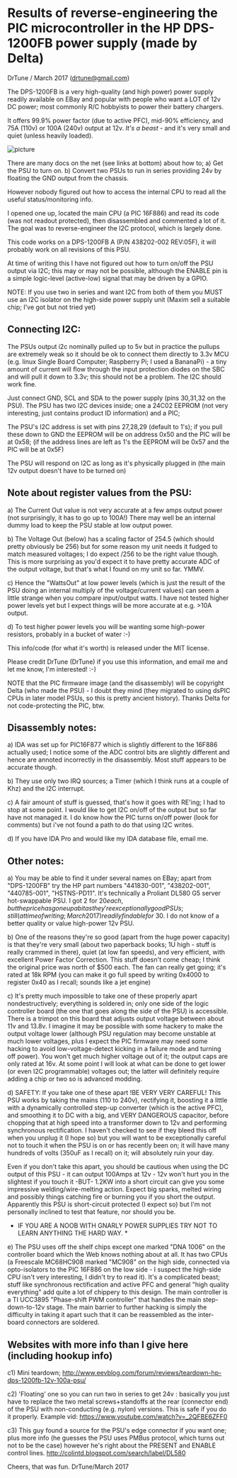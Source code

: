 # Results of reverse-engineering the PIC microcontroller in the HP DPS-1200FB power supply (made by Delta)

DrTune / March 2017  (drtune@gmail.com)

The DPS-1200FB is a very high-quality (and high power) power supply readily available on EBay and popular with
people who want a LOT of 12v DC power; most commonly R/C hobbyists to power their battery chargers.

It offers 99.9% power factor (due to active PFC), mid-90% efficiency, and 75A (110v) or 100A (240v) output at 12v. *It's a beast* - and it's very small and quiet (unless heavily loaded).

![picture](https://github.com/raplin/DPS-1200FB/raw/master/internal_pic.jpg "Internals picture from an EEVBlog posting")

There are many docs on the net (see links at bottom) about how to;
a) Get the PSU to turn on.
b) Convert two PSUs to run in series providing 24v by floating the GND output from the chassis.

However nobody figured out how to access the internal CPU to read all the useful status/monitoring info.

I opened one up, located the main CPU (a PIC 16F886) and read its code (was not readout protected), then disassembled and commented a lot of it. The goal was to reverse-engineer the I2C protocol, which is largely done.

This code works on a DPS-1200FB A (P/N 438202-002 REV:05F), it will probably work on all revisions of this PSU.

At time of writing this I have not figured out how to turn on/off the PSU output via I2C; this may or may not be possible, although the ENABLE pin is a simple logic-level (active-low) signal that may be driven by a GPIO.

NOTE: If you use two in series and want I2C from both of them you MUST use an I2C isolator on the high-side power supply unit (Maxim sell a suitable chip; I've got but not tried yet)

## Connecting I2C:
The PSUs output i2c nominally pulled up to 5v but in practice the pullups are extremely weak so it should be ok to connect them directly to 3.3v MCU (e.g. linux Single Board Computer; Raspberry Pi; I used a BananaPi) - a tiny amount of current will flow through the input protection diodes on the SBC and will pull it down to 3.3v; this should not be a problem. The I2C should work fine.

Just connect GND, SCL and SDA to the power supply (pins 30,31,32 on the PSU).
The PSU has two I2C devices inside; one a 24C02 EEPROM (not very interesting, just contains product ID information) and a PIC;

The PSU's I2C address is set with pins 27,28,29 (default to 1's); if you pull these down to GND the EEPROM will be on address 0x50 and the PIC will be at 0x58;  (if the address lines are left as 1's the EEPROM will be 0x57 and the PIC will be at 0x5F)

The PSU will respond on I2C as long as it's physically plugged in (the main 12v output doesn't have to be turned on)


## Note about register values from the PSU:
a) The Current Out value is not very accurate at a few amps output power (not surprisingly, it has to go up to 100A!) There may well be an internal dummy load to keep the PSU stable at low output power.

b) The Voltage Out (below) has a scaling factor of 254.5 (which should pretty obviously be 256) but for some reason my unit needs it fudged to match measured voltages; I do expect /256 to be the right value though. This is more surprising as you'd expect it to have pretty accurate ADC of the output voltage, but that's what I found on my unit so far. YMMV.

c) Hence the "WattsOut" at low power levels (which is just the result of the PSU doing an internal multiply of the voltage/current values) can seem a little strange when you compare input/output watts. I have not tested higher power levels yet but I expect things will be more accurate at e.g. >10A output.

d) To test higher power levels you will be wanting some high-power resistors, probably in a bucket of water :-)

This info/code (for what it's worth) is released under the MIT license.


Please credit DrTune (DrTune) if you use this information, and email me and let me know, I'm interested! :-)

NOTE that the PIC firmware image (and the disassembly) will be copyright Delta (who made the PSU) - I doubt
they mind (they migrated to using dsPIC CPUs in later model PSUs, so this is pretty ancient history).
Thanks Delta for not code-protecting the PIC, btw.

## Disassembly notes:

a) IDA was set up for PIC16F877 which is slightly different to the 16F886 actually used; I notice
some of the ADC control bits are slightly different and hence are annoted incorrectly in the disassembly. Most stuff appears to be accurate though.

b) They use only two IRQ sources; a Timer (which I think runs at a couple of Khz) and the I2C interrupt.

c) A fair amount of stuff is guessed, that's how it goes with RE'ing; I had to stop at some point. I would like to
get I2C on/off of the output but so far have not managed it. I do know how the PIC turns on/off power (look for comments) but i've not found a path to do that using I2C writes.  

d) If you have IDA Pro and would like my IDA database file, email me.


## Other notes:

a) You may be able to find it under several names on EBay; apart from "DPS-1200FB" try the HP part numbers "441830-001", "438202-001", "440785-001", "HSTNS-PD11". It's technically a Proliant DL580 G5 server hot-swappable PSU. I got 2 for $20 each, but the price has gone up a bit as they're exceptionally good PSUs; still (at time of writing; March 2017) readily findable for ~$30. I do not know of a better quality or value high-power 12v PSU.

b) One of the reasons they're so good (apart from the huge power capacity) is that they're very small (about two paperback books; 1U high - stuff is really crammed in there), quiet (at low fan speeds), and very efficient,  with excellent Power Factor Correction. This stuff doesn't come cheap; I think the original price was north of $500 each.  The fan can really get going; it's rated at 18k RPM (you can make it go full speed by writing 0x4000 to register 0x40 as I recall; sounds like a jet engine)

c) It's pretty much impossible to take one of these properly apart nondestructively; everything is soldered in; only one side of the logic controller board (the one that goes along the side of the PSU) is accessible. There is a trimpot on this board that adjusts output voltage between about 11v and 13.8v.  I imagine it may be possible with some hackery to make the output voltage lower (although PSU regulation may become unstable at much lower voltages, plus I expect the PIC firmware may need some hacking to avoid low-voltage-detect kicking in a failure mode and turning off power).  You won't get much higher voltage out of it; the output caps are only rated at 16v. At some point I will look at what can be done to get lower (or even I2C programmable) voltages out; the latter will definitely require adding a chip or two so is advanced modding.

d) SAFETY: If you take one of these apart !BE VERY VERY CAREFUL! This PSU works by taking the mains (110 to 240v), rectifying it, boosting it a little with a dynamically controlled step-up converter (which is the active PFC), and smoothing it to DC with a big, and VERY DANGEROUS capacitor, before chopping that at high speed into a transformer down to 12v and performing synchronous rectification. I haven't checked to see if they bleed this off when you unplug it (I hope so) but you will want to be exceptionally careful not to touch it when the PSU is on or has recently been on; it will have many hundreds of volts (350uF as I recall) on it; will absolutely ruin your day. 

Even if you don't take this apart, you should be cautious when using the DC output of this PSU - it can output 100Amps at 12v - 12v won't hurt you in the slightest if you touch it -BUT- 1.2KW into a short circuit can give you some impressive welding/wire-melting action. Expect big sparks, melted wiring and possibly things catching fire or burning you if you short the output. Apparently this PSU is short-circuit protected (I expect so) but I'm not personally inclined to test that feature, nor should you be.

* IF YOU ARE A NOOB WITH GNARLY POWER SUPPLIES TRY NOT TO LEARN ANYTHING THE HARD WAY. *

e) The PSU uses off the shelf chips except one marked "DNA 1006" on the controller board which the Web knows nothing about at all. It has two CPUs (a Freescale MC68HC908 marked "MC908" on the high side, connected via opto-isolators to the PIC 16F886 on the low side - I suspect the high-side CPU isn't very interesting, I didn't try to read it). It's a complicated beast; stuff like synchronous rectification and active PFC and general "high quality everything" add quite a lot of chippery to this design. The main controller is a TI UCC3895 "Phase-shift PWM controller" that handles the main step-down-to-12v stage. The main barrier to further hacking is simply the difficulty in taking it apart such that it can be reassembled as the inter-board connectors are soldered.


## Websites with more info than I give here (including hookup info)

c1) Mini teardown; http://www.eevblog.com/forum/reviews/teardown-hp-dps-1200fb-12v-100a-psu/

c2) 'Floating' one so you can run two in series to get 24v : basically you just have to replace the two metal screws+standoffs at the rear (connector end) of the PSU with non-conducting (e.g. nylon) versions. This is safe if you do it properly. Example vid: https://www.youtube.com/watch?v=_2QFBE6ZFF0

c3) This guy found a source for the PSU's edge connector if you want one; plus more info (he guesses the PSU uses PMBus protocol, which turns out not to be the case) however he's right about the PRESENT and ENABLE control lines. http://colintd.blogspot.com/search/label/DL580

Cheers, that was fun. 
DrTune/March 2017

